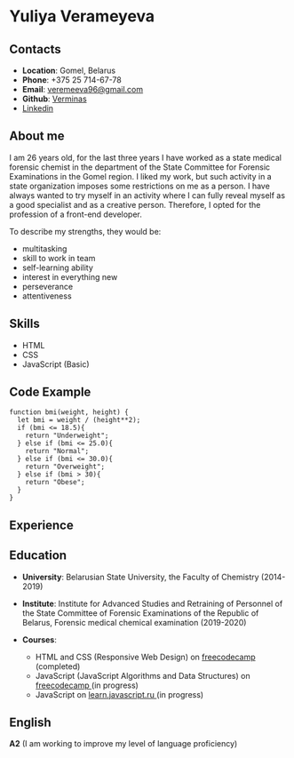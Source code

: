 # Yuliya Verameyeva

## Contacts

+ **Location**: Gomel, Belarus
+ **Phone**: +375 25 714-67-78
+ **Email**: [veremeeva96@gmail.com ](veremeeva96@gmail.com)
+ **Github**: [Verminas ](https://github.com/Verminas)
+ [Linkedin ](https://www.linkedin.com/in/%D1%8E%D0%BB%D0%B8%D1%8F-%D0%B2%D0%B5%D1%80%D0%B5%D0%BC%D0%B5%D0%B5%D0%B2%D0%B0-690945276/)

## About me

I am 26 years old, for the last three years I have worked as a state medical forensic chemist in the department of the State Committee for Forensic Examinations in the Gomel region. I liked my work, but such activity in a state organization imposes some restrictions on me as a person. I have always wanted to try myself in an activity where I can fully reveal myself as a good specialist and as a creative person. Therefore, I opted for the profession of a front-end developer.

To describe my strengths, they would be:
+ multitasking
+ skill to work in team
+ self-learning ability
+ interest in everything new
+ perseverance
+ attentiveness

## Skills

+ HTML
+ CSS
+ JavaScript (Basic)

## Code Example

```
function bmi(weight, height) {
  let bmi = weight / (height**2);
  if (bmi <= 18.5){
    return "Underweight";
  } else if (bmi <= 25.0){
    return "Normal";
  } else if (bmi <= 30.0){
    return "Overweight";
  } else if (bmi > 30){
    return "Obese";
  }
}
```

## Experience

## Education
  
 + **University**: Belarusian State University, the Faculty of Chemistry (2014-2019)
 + **Institute**: Institute for Advanced Studies and Retraining of Personnel of the State Committee of Forensic Examinations of the Republic of Belarus, Forensic medical chemical examination (2019-2020)
 + **Courses**: 
    
     + HTML and CSS (Responsive Web Design) on [freecodecamp ](https://www.freecodecamp.org/learn) (completed)
     + JavaScript (JavaScript Algorithms and Data Structures) on [freecodecamp ](https://www.freecodecamp.org/learn) (in progress)
     + JavaScript on [learn.javascript.ru ](https://learn.javascript.ru/) (in progress)

## English

**A2** (I am working to improve my level of language proficiency)

